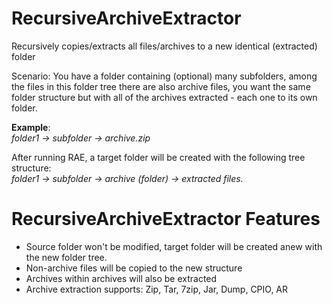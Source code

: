 # RecursiveArchiveExtractor
Recursively copies/extracts all files/archives to a new identical (extracted) folder 

Scenario: You have a folder containing (optional) many subfolders, among the files in this folder tree there are also archive files, you want the same folder structure but with all of the archives extracted - each one to its own folder.

**Example**:  
*folder1 -> subfolder -> archive.zip*

After running RAE, a target folder will be created with the following tree structure:   
*folder1 -> subfolder -> archive (folder) -> extracted files.*

# RecursiveArchiveExtractor Features
- Source folder won't be modified, target folder will be created anew with the new folder tree.
- Non-archive files will be copied to the new structure
- Archives within archives will also be extracted
- Archive extraction supports: Zip, Tar, 7zip, Jar, Dump, CPIO, AR
